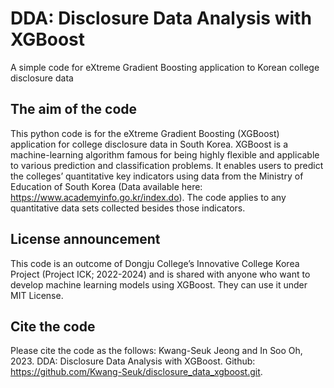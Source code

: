 # DDA: Disclosure Data Analysis with XGBoost
A simple code for eXtreme Gradient Boosting application to Korean college disclosure data

## The aim of the code
This python code is for the eXtreme Gradient Boosting (XGBoost) application for college disclosure data in South Korea. XGBoost is a machine-learning algorithm famous for being highly flexible and applicable to various prediction and classification problems. It enables users to predict the colleges’ quantitative key indicators using data from the Ministry of Education of South Korea (Data available here: https://www.academyinfo.go.kr/index.do). The code applies to any quantitative data sets collected besides those indicators.

## License announcement
This code is an outcome of Dongju College’s Innovative College Korea Project (Project ICK; 2022-2024) and is shared with anyone who want to develop machine learning models using XGBoost. They can use it under MIT License.

## Cite the code
Please cite the code as the follows: Kwang-Seuk Jeong and In Soo Oh, 2023. DDA: Disclosure Data Analysis with XGBoost. Github: https://github.com/Kwang-Seuk/disclosure_data_xgboost.git.
